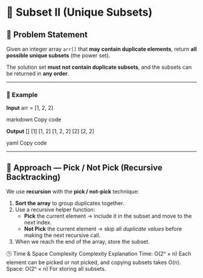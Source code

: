 # 🧩 Subset II (Unique Subsets)

## 📘 Problem Statement
Given an integer array `arr[]` that **may contain duplicate elements**, return **all possible unique subsets** (the power set).

The solution set **must not contain duplicate subsets**, and the subsets can be returned in **any order**.

---

### 🔹 Example

**Input**
arr = [1, 2, 2]

markdown
Copy code

**Output**
[]
[1]
[1, 2]
[1, 2, 2]
[2]
[2, 2]

yaml
Copy code

---

## 🚀 Approach — Pick / Not Pick (Recursive Backtracking)

We use **recursion** with the **pick / not-pick** technique:

1. **Sort the array** to group duplicates together.
2. Use a recursive helper function:
   - **Pick** the current element → include it in the subset and move to the next index.
   - **Not Pick** the current element → skip all *duplicate values* before making the next recursive call.
3. When we reach the end of the array, store the subset.


🕒 Time & Space Complexity
Complexity	Explanation
Time: O(2ⁿ × n)	Each element can be picked or not picked, and copying subsets takes O(n).
Space: O(2ⁿ × n)	For storing all subsets.

